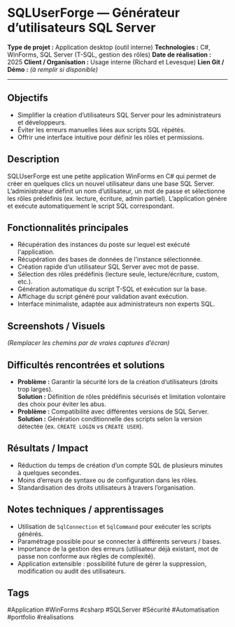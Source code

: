 # SQLUserForge — Générateur d’utilisateurs SQL Server

**Type de projet :** Application desktop (outil interne)
**Technologies :** C#, WinForms, SQL Server (T-SQL, gestion des rôles)
**Date de réalisation :** 2025
**Client / Organisation :** Usage interne (Richard et Levesque)
**Lien Git / Démo :** _(à remplir si disponible)_

---

## Objectifs

- Simplifier la création d’utilisateurs SQL Server pour les administrateurs et développeurs.
- Éviter les erreurs manuelles liées aux scripts SQL répétés.
- Offrir une interface intuitive pour définir les rôles et permissions.

## Description

SQLUserForge est une petite application WinForms en C# qui permet de créer en quelques clics un nouvel utilisateur dans une base SQL Server.  
L’administrateur définit un nom d’utilisateur, un mot de passe et sélectionne les rôles prédéfinis (ex. lecture, écriture, admin partiel). L’application génère et exécute automatiquement le script SQL correspondant.

## Fonctionnalités principales

- Récupération des instances du poste sur lequel est exécuté l'application.
- Récupération des bases de données de l'instance sélectionnée.
- Création rapide d’un utilisateur SQL Server avec mot de passe.
- Sélection des rôles prédéfinis (lecture seule, lecture/écriture, custom, etc.).
- Génération automatique du script T-SQL et exécution sur la base.
- Affichage du script généré pour validation avant exécution.
- Interface minimaliste, adaptée aux administrateurs non experts SQL.

## Screenshots / Visuels

_(Remplacer les chemins par de vraies captures d’écran)_

## Difficultés rencontrées et solutions

- **Problème :** Garantir la sécurité lors de la création d’utilisateurs (droits trop larges).  
    **Solution :** Définition de rôles prédéfinis sécurisés et limitation volontaire des choix pour éviter les abus.
- **Problème :** Compatibilité avec différentes versions de SQL Server.  
    **Solution :** Génération conditionnelle des scripts selon la version détectée (ex. `CREATE LOGIN` vs `CREATE USER`).

## Résultats / Impact

- Réduction du temps de création d’un compte SQL de plusieurs minutes à quelques secondes.
- Moins d’erreurs de syntaxe ou de configuration dans les rôles.
- Standardisation des droits utilisateurs à travers l’organisation.

## Notes techniques / apprentissages

- Utilisation de `SqlConnection` et `SqlCommand` pour exécuter les scripts générés.
- Paramétrage possible pour se connecter à différents serveurs / bases.
- Importance de la gestion des erreurs (utilisateur déjà existant, mot de passe non conforme aux règles de complexité).
- Application extensible : possibilité future de gérer la suppression, modification ou audit des utilisateurs.

## Tags

#Application #WinForms #csharp #SQLServer #Sécurité #Automatisation #portfolio #réalisations